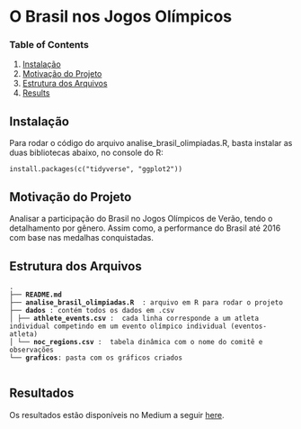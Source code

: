 # O Brasil nos Jogos Olímpicos

### Table of Contents

1. [Instalação](#installation)
2. [Motivação do Projeto](#motivation)
3. [Estrutura dos Arquivos](#files)
4. [Results](#results)

## Instalação <a name="installation"></a>

Para rodar o código do arquivo analise_brasil_olimpiadas.R, basta instalar as duas bibliotecas abaixo, no console do R:
```
install.packages(c("tidyverse", "ggplot2"))
```

## Motivação do Projeto <a name="motivation"></a>

Analisar a participação do Brasil no Jogos Olímpicos de Verão, tendo o detalhamento por gênero. Assim como, a performance do Brasil até 2016 com base nas medalhas conquistadas.


## Estrutura dos Arquivos <a name="files"></a>
<pre>
<code>.
├── <b>README.md</b>
├── <b>analise_brasil_olimpiadas.R </b> : arquivo em R para rodar o projeto
├── <b>dados</b> : contém todos os dados em .csv 
│ ├── <b>athlete_events.csv</b> :  cada linha corresponde a um atleta individual competindo em um evento olímpico individual (eventos-atleta)
│ └── <b>noc_regions.csv</b> :  tabela dinâmica com o nome do comitê e observações
└── <b>graficos</b>: pasta com os gráficos criados
 </code>
</pre>


## Resultados <a name="results"></a>

Os resultados estão disponíveis no Medium a seguir [here](https://matheusvclls.medium.com/o-brasil-nos-jogos-ol%C3%ADmpicos-6bc7d56cbc9).
